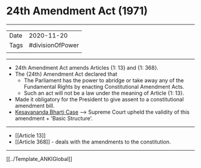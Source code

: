 # 24th Amendment Act (1971)

***

|      |                  |
| ---- | ---------------- |
| Date | 2020-11-20       |
| Tags | #divisionOfPower |
|      |                  |

***

*   24th Amendment Act amends Articles {1: 13} and {1: 368}.
*   The {24th} Amendment Act declared that
    *   The Parliament has the power to abridge or take away any of the Fundamental Rights by enacting Constitutional Amendment Acts.
    *   Such an act will not be a law under the meaning of Article {1: 13}.
*   Made it obligatory for the President to give assent to a constitutional amendment bill.
*   [Kesavananda Bharti Case](Kesavananda%20Bharti%20Case.md) --> Supreme Court upheld the validity of this amendment + 'Basic Structure'.

***

*   [[Article 13]]
*   [[Article 368]] - deals with the amendments to the constitution.

***

[[../Template_ANKIGlobal]]
